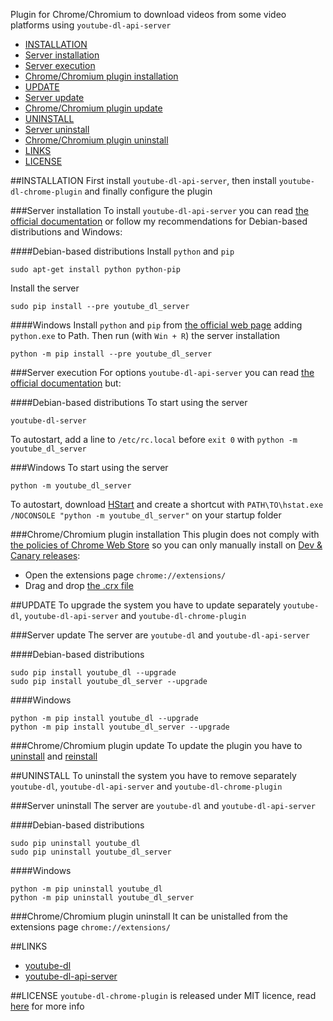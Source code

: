 Plugin for Chrome/Chromium to download videos from some video platforms using `youtube-dl-api-server`

* [INSTALLATION](#installation)
 * [Server installation](#server-installation)
 * [Server execution](#server-execution)
 * [Chrome/Chromium plugin installation](#chromechromium-plugin-installation)
* [UPDATE](#update)
 * [Server update](#server-update)
 * [Chrome/Chromium plugin update](#chromechromium-plugin-update)
* [UNINSTALL](#uninstall)
 * [Server uninstall](#server-uninstall)
 * [Chrome/Chromium plugin uninstall](#chromechromium-plugin-uninstall)
* [LINKS](#links)
* [LICENSE](#license)

##INSTALLATION
First install `youtube-dl-api-server`, then install `youtube-dl-chrome-plugin` and finally configure the plugin

###Server installation
To install `youtube-dl-api-server` you can read [the official documentation](https://youtube-dl-api-server.readthedocs.io/en/latest/install.html) or follow my recommendations for Debian-based distributions and Windows:

####Debian-based distributions
Install `python` and `pip`

    sudo apt-get install python python-pip

Install the server

    sudo pip install --pre youtube_dl_server

####Windows
Install `python` and `pip` from [the official web page](https://www.python.org/downloads/) adding `python.exe` to Path. Then run (with `Win + R`) the server installation

    python -m pip install --pre youtube_dl_server

###Server execution
For options `youtube-dl-api-server` you can read [the official documentation](https://youtube-dl-api-server.readthedocs.io/en/latest/server-manual.html) but:

####Debian-based distributions
To start using the server

    youtube-dl-server

To autostart, add a line to `/etc/rc.local` before `exit 0` with `python -m youtube_dl_server`

###Windows
To start using the server

    python -m youtube_dl_server

To autostart, download [HStart](http://www.ntwind.com/software/hstart.html) and create a shortcut with `PATH\TO\hstat.exe /NOCONSOLE "python -m youtube_dl_server"` on your startup folder

###Chrome/Chromium plugin installation
This plugin does not comply with [the policies of Chrome Web Store](https://developer.chrome.com/webstore/program_policies) so you can only manually install on [Dev & Canary releases](https://productforums.google.com/forum/?utm_campaign=2811969_hl_en_b_s1&utm_source=0&utm_medium=1#!category-topic/chrome/discuss-chrome/windows8/33-Beta/d35tIyH8dVM%5B1-25%5D):
- Open the extensions page `chrome://extensions/`
- Drag and drop [the .crx file](https://github.com/r4mos/youtube-dl-chrome-plugin/raw/master/bin/chrome-plugin.crx)

##UPDATE
To upgrade the system you have to update separately `youtube-dl`, `youtube-dl-api-server` and `youtube-dl-chrome-plugin`

###Server update
The server are `youtube-dl` and `youtube-dl-api-server`

####Debian-based distributions

    sudo pip install youtube_dl --upgrade
    sudo pip install youtube_dl_server --upgrade

####Windows

    python -m pip install youtube_dl --upgrade
    python -m pip install youtube_dl_server --upgrade

###Chrome/Chromium plugin update
To update the plugin you have to [uninstall](#chromechromium-plugin-uninstall) and [reinstall](#chromechromium-plugin-installation)

##UNINSTALL
To uninstall the system you have to remove separately `youtube-dl`, `youtube-dl-api-server` and `youtube-dl-chrome-plugin`

###Server uninstall
The server are `youtube-dl` and `youtube-dl-api-server`

####Debian-based distributions

    sudo pip uninstall youtube_dl
    sudo pip uninstall youtube_dl_server

####Windows

    python -m pip uninstall youtube_dl
    python -m pip uninstall youtube_dl_server

###Chrome/Chromium plugin uninstall
It can be unistalled from the extensions page `chrome://extensions/`

##LINKS
- [youtube-dl](https://github.com/rg3/youtube-dl)
- [youtube-dl-api-server](https://github.com/jaimeMF/youtube-dl-api-server)

##LICENSE
`youtube-dl-chrome-plugin` is released under MIT licence, read [here](https://github.com/r4mos/youtube-dl-chrome-plugin/blob/master/LICENSE) for more info
